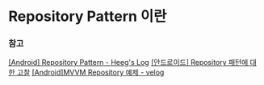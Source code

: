 # Repository Pattern 이란


### 참고
[[Android] Repository Pattern - Heeg's Log](https://heegs.tistory.com/90)
[[안드로이드] Repository 패턴에 대한 고찰](https://vagabond95.me/posts/android-repository-pattern/)
[[Android]MVVM Repository 예제 - velog](https://devvkkid.tistory.com/196)
